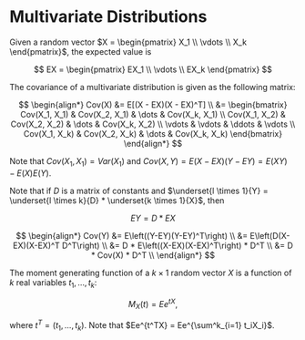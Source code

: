 # Multivariate Distributions

Given a random vector $X = \begin{pmatrix} X_1 \\ \vdots \\ X_k \end{pmatrix}$, the expected value is

$$ EX = \begin{pmatrix} EX_1 \\ \vdots \\ EX_k \end{pmatrix} $$

The covariance of a multivariate distribution is given as the following matrix:

$$ 
\begin{align*}
    Cov(X) &= E[(X - EX)(X - EX)^T] \\
    &= \begin{bmatrix}
        Cov(X_1, X_1) & Cov(X_2, X_1) & \dots & Cov(X_k, X_1) \\
        Cov(X_1, X_2) & Cov(X_2, X_2) & \dots & Cov(X_k, X_2) \\
        \vdots & \vdots & \ddots & \vdots \\
        Cov(X_1, X_k) & Cov(X_2, X_k) & \dots & Cov(X_k, X_k)
       \end{bmatrix}
\end{align*}    
$$

Note that $Cov(X_1, X_1) = Var(X_1)$ and $Cov(X,Y) = E(X-EX)(Y-EY) = E(XY) - E(X)E(Y)$.

Note that if $D$ is a matrix of constants and $\underset{l \times 1}{Y} = \underset{l \times k}{D} * \underset{k \times 1}{X}$, then

$$ EY = D * EX $$

$$
\begin{align*}
    Cov(Y) &= E\left((Y-EY)(Y-EY)^T\right) \\
    &= E\left(D(X-EX)(X-EX)^T D^T\right) \\
    &= D * E\left((X-EX)(X-EX)^T\right) * D^T \\
    &= D * Cov(X) * D^T \\
\end{align*}
$$

The moment generating function of a $k \times 1$ random vector $X$ is a function of $k$ real variables $t_1, \dots, t_k$:

$$ M_X(t) = Ee^{tX}, $$

where $t^T = (t_1, \dots, t_k)$. Note that $Ee^{t^TX} = Ee^{\sum^k_{i=1} t_iX_i}$. 